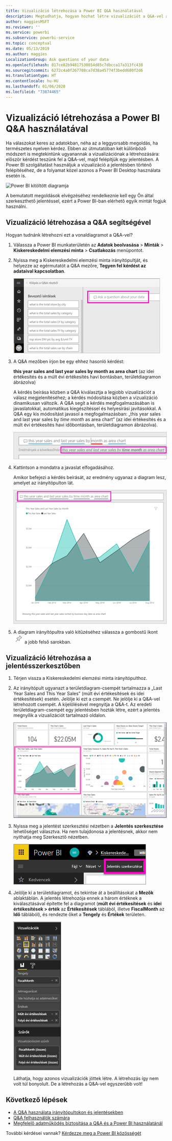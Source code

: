 ```yaml
---
title: Vizualizáció létrehozása a Power BI Q&A használatával
description: Megtudhatja, hogyan hozhat létre vizualizációt a Q&A-vel a Power BI szolgáltatásban a Kiskereskedelmi elemzési minta használatával.
author: maggiesMSFT
ms.reviewer: ''
ms.service: powerbi
ms.subservice: powerbi-service
ms.topic: conceptual
ms.date: 05/13/2019
ms.author: maggies
LocalizationGroup: Ask questions of your data
ms.openlocfilehash: 817ce82b94817530854d85c7dbcca17a313fc438
ms.sourcegitcommit: 6272c4a0f267708ca7d38a45774f3bedd680f2d6
ms.translationtype: HT
ms.contentlocale: hu-HU
ms.lasthandoff: 01/06/2020
ms.locfileid: "73874465"
---
```

# <a name="create-a-visual-with-power-bi-qa"></a>Vizualizáció létrehozása a Power BI Q&A használatával

Ha válaszokat keres az adatokban, néha az a leggyorsabb megoldás, ha természetes nyelven kérdez.  Ebben az útmutatóban két különböző módszert is megtekintünk ugyanannak a vizualizációnak a létrehozására: először kérdést teszünk fel a Q&A-vel, majd felépítjük egy jelentésben. A Power BI szolgáltatást használjuk a vizualizáció a jelentésben történő felépítéséhez, de a folyamat közel azonos a Power BI Desktop használata esetén is.

![Power BI kitöltött diagramja](media/power-bi-visualization-introduction-to-q-and-a/power-bi-qna-create-visual.png)

A bemutatott megoldások elvégzéséhez rendelkeznie kell egy Ön által szerkeszthető jelentéssel, ezért a Power BI-ban elérhető egyik mintát fogjuk használni.

## <a name="create-a-visual-with-qa"></a>Vizualizáció létrehozása a Q&A segítségével

Hogyan tudnánk létrehozni ezt a vonaldiagramot a Q&A-vel?

1. Válassza a Power BI munkaterületén az **Adatok beolvasása** \> **Minták** \> **Kiskereskedelmi elemzési minta** > **Csatlakozás** menüpontot.

1. Nyissa meg a Kiskereskedelmi elemzési minta irányítópultját, és helyezze az egérmutatót a Q&A mezőre, **Tegyen fel kérdést az adataival kapcsolatban**.

    ![Helyezze az egérmutatót a Q&A mezőre](media/power-bi-visualization-introduction-to-q-and-a/power-bi-qna-cursor-in-qna-box.png)

2. A Q&A mezőben írjon be egy ehhez hasonló kérdést:
   
    **this year sales and last year sales by month as area chart** (az idei értékesítés és a múlt évi értékesítés havi bontásban, területdiagramon ábrázolva)
   
    A kérdés beírása közben a Q&A kiválasztja a legjobb vizualizációt a válasz megjelenítéséhez; a kérdés módosítása közben a vizualizáció dinamikusan változik. A Q&A segít a kérdés megfogalmazásában is javaslatokkal, automatikus kiegészítéssel és helyesírási javításokkal. A Q&A egy kis módosítást javasol a megfogalmazásban: „this year sales and last year sales by *time month* as area chart” (az idei értékesítés és a múlt évi értékesítés havi időbontásban, területdiagramon ábrázolva).  

    ![A Q&A javított megfogalmazása](media/power-bi-visualization-introduction-to-q-and-a/power-bi-qna-corrected-create-filled-chart.png)

4. Kattintson a mondatra a javaslat elfogadásához. 
   
   Amikor befejezi a kérdés beírását, az eredmény ugyanaz a diagram lesz, amelyet az irányítópulton lát.
   
   ![A Q&A kitöltött területdiagramja](media/power-bi-visualization-introduction-to-q-and-a/power-bi-qna-create-filled-chart.png)

4. A diagram irányítópultra való kitűzéséhez válassza a gombostű ikont ![Gombostű ikon](media/power-bi-visualization-introduction-to-q-and-a/pinnooutline.png) a jobb felső sarokban.

## <a name="create-a-visual-in-the-report-editor"></a>Vizualizáció létrehozása a jelentésszerkesztőben

1. Térjen vissza a Kiskereskedelmi elemzési minta irányítópulthoz.
   
2. Az irányítópult ugyanazt a területdiagram-csempét tartalmazza a „Last Year Sales and This Year Sales” (múlt évi értékesítések és idei értékesítések) esetén.  Jelölje ki ezt a csempét. Ne jelölje ki a Q&A-vel létrehozott csempét. A kijelölésével megnyitja a Q&A-t. Az eredeti területdiagram-csempét egy jelentésben hozták létre, ezért a jelentés megnyílik a vizualizációt tartalmazó oldalon.

    ![A Kiskereskedelmi elemzési minta irányítópultja](media/power-bi-visualization-introduction-to-q-and-a/power-bi-dashboard.png)

1. Nyissa meg a jelentést szerkesztési nézetben a **Jelentés szerkesztése** lehetőséget választva.  Ha nem tulajdonosa a jelentésnek, akkor nem nyithatja meg Szerkesztő nézetben.
   
    ![Jelentés szerkesztése gomb](media/power-bi-visualization-introduction-to-q-and-a/power-bi-edit-report.png)
4. Jelölje ki a területdiagramot, és tekintse át a beállításokat a **Mezők** ablaktáblán.  A jelentés létrehozója ennek a három értéknek a kiválasztásával építette fel a diagramot (**múlt évi értékesítések** és **idei értékesítések > érték** az **Értékesítések** táblából, illetve **FiscalMonth** az **Idő** táblából), és rendezte őket a **Tengely** és **Értékek** területen.
   
    ![Vizualizációk panel](media/power-bi-visualization-introduction-to-q-and-a/gnatutorial_3-new.png)

    Láthatja, hogy azonos vizualizációk jöttek létre. A létrehozás így nem volt túl bonyolult. De a létrehozás a Q&A-vel egyszerűbb volt!

## <a name="next-steps"></a>Következő lépések

- [A Q&A használata irányítópultokon és jelentésekben](power-bi-tutorial-q-and-a.md)  
- [Q&A felhasználók számára](consumer/end-user-q-and-a.md)
- [Megfelelő adatműködés biztosítása a Q&A és a Power BI használatánál](service-prepare-data-for-q-and-a.md)

További kérdései vannak? [Kérdezze meg a Power BI közösségét](https://community.powerbi.com/)

